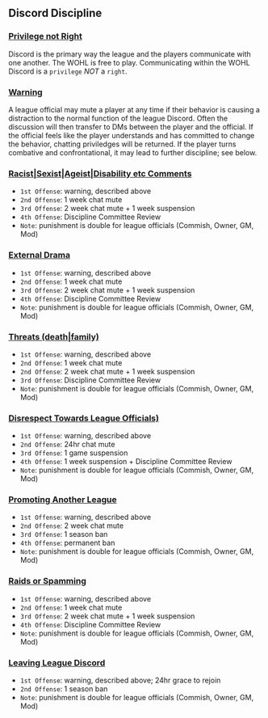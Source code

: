## Discord Discipline

### [Privilege not Right](#privilege-not-right)
Discord is the primary way the league and the players communicate with one another. The WOHL is free to play. Communicating within the WOHL Discord is a `privilege` *NOT* a `right`.

### [Warning](#warning)
A league official may mute a player at any time if their behavior is causing a distraction to the normal function of the league Discord. Often the discussion will then transfer to DMs between the player and the official. If the official feels like the player understands and has committed to change the behavior, chatting priviledges will be returned. If the player turns combative and confrontational, it may lead to further discipline; see below.

### [Racist|Sexist|Ageist|Disability etc Comments](#prejudiced)
- `1st Offense`: warning, described above
- `2nd Offense`: 1 week chat mute
- `3rd Offense`: 2 week chat mute + 1 week suspension
- `4th Offense`: Discipline Committee Review
- `Note`: punishment is double for league officials (Commish, Owner, GM, Mod)

### [External Drama](#external-drama)
- `1st Offense`: warning, described above
- `2nd Offense`: 1 week chat mute
- `3rd Offense`: 2 week chat mute + 1 week suspension
- `4th Offense`: Discipline Committee Review
- `Note`: punishment is double for league officials (Commish, Owner, GM, Mod)

### [Threats (death|family)](#threats)
- `1st Offense`: warning, described above
- `2nd Offense`: 1 week chat mute
- `2nd Offense`: 2 week chat mute + 1 week suspension
- `3rd Offense`: Discipline Committee Review
- `Note`: punishment is double for league officials (Commish, Owner, GM, Mod)

### [Disrespect Towards League Officials)](#disrespect)
- `1st Offense`: warning, described above
- `2nd Offense`: 24hr chat mute
- `3rd Offense`: 1 game suspension
- `4th Offense`: 1 week suspension + Discipline Committee Review
- `Note`: punishment is double for league officials (Commish, Owner, GM, Mod)

### [Promoting Another League](#promoting-another-league)
- `1st Offense`: warning, described above
- `2nd Offense`: 2 week chat mute
- `3rd Offense`: 1 season ban
- `4th Offense`: permanent ban
- `Note`: punishment is double for league officials (Commish, Owner, GM, Mod)

### [Raids or Spamming](#raids-or-spamming)
- `1st Offense`: warning, described above
- `2nd Offense`: 1 week chat mute
- `3rd Offense`: 2 week chat mute + 1 week suspension
- `4th Offense`: Discipline Committee Review
- `Note`: punishment is double for league officials (Commish, Owner, GM, Mod)

### [Leaving League Discord](#leaving-discord)
- `1st Offense`: warning, described above; 24hr grace to rejoin
- `2nd Offense`: 1 season ban
- `Note`: punishment is double for league officials (Commish, Owner, GM, Mod)
